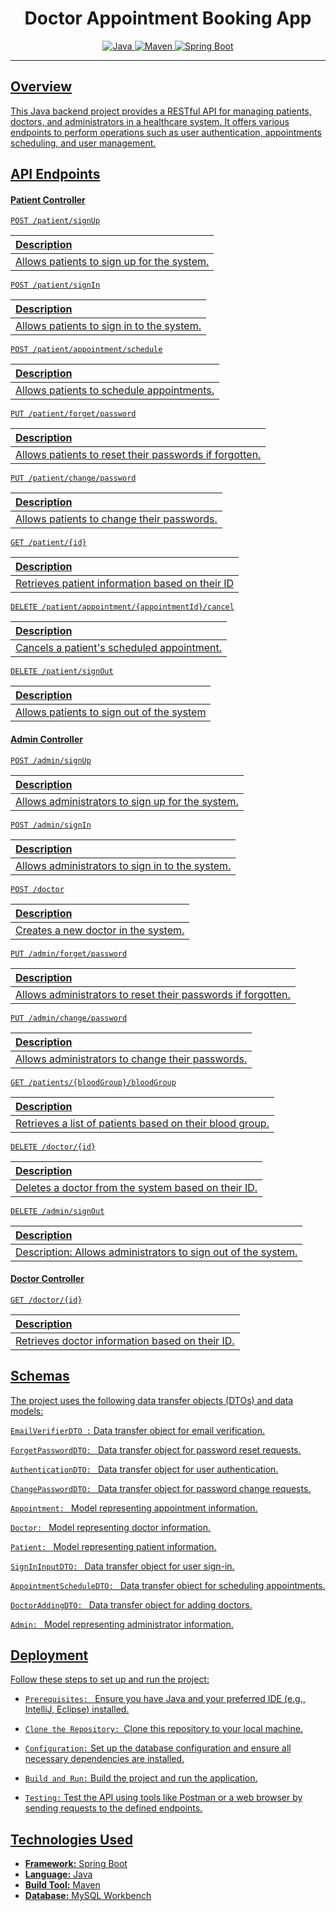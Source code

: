 
# <h1 align="center"> Doctor Appointment Booking App </h1>
<p align="center">
<a href="Java url">
<img alt="Java" src="https://img.shields.io/badge/Java->=8-darkblue.svg" />
</a>
<a href="Maven url" >
<img alt="Maven" src="https://img.shields.io/badge/maven-4.0-brightgreen.svg" />
</a>
<a href="Spring Boot url" >
<img alt="Spring Boot" src="https://img.shields.io/badge/Spring Boot-3.1.3-brightgreen.svg" />

</p>

 

---

 

<p align="left">

## Overview
This Java backend project provides a RESTful API for managing patients, doctors, and administrators in a healthcare system. It offers various endpoints to perform operations such as user authentication, appointments scheduling, and user management.




## API Endpoints

#### Patient Controller

```http
POST /patient/signUp
```

 Description                |
 :------------------------- |
Allows patients to sign up for the system. |

```http
POST /patient/signIn
```

 Description                |
 :------------------------- |
Allows patients to sign in to the system. |

```http
POST /patient/appointment/schedule
```

 Description                |
 :------------------------- |
Allows patients to schedule appointments. |

```http
PUT /patient/forget/password
```

 Description                |
 :------------------------- |
Allows patients to reset their passwords if forgotten. |

```http
PUT /patient/change/password
```

 Description                |
 :------------------------- |
Allows patients to change their passwords. |

```http
GET /patient/{id}
```

 Description                |
 :------------------------- |
Retrieves patient information based on their ID |

```http
DELETE /patient/appointment/{appointmentId}/cancel
```

 Description                |
 :------------------------- |
Cancels a patient's scheduled appointment. |

```http
DELETE /patient/signOut
```

 Description                |
 :------------------------- |
Allows patients to sign out of the system |

#### Admin Controller
```http
POST /admin/signUp
```

 Description                |
 :------------------------- |
Allows administrators to sign up for the system. |

```http
POST /admin/signIn
```

 Description                |
 :------------------------- |
Allows administrators to sign in to the system. |


```http
POST /doctor
```

 Description                |
 :------------------------- |
Creates a new doctor in the system. |


```http
PUT /admin/forget/password
```

 Description                |
 :------------------------- |
Allows administrators to reset their passwords if forgotten. |


```http
PUT /admin/change/password
```

 Description                |
 :------------------------- |
Allows administrators to change their passwords. |


```http
GET /patients/{bloodGroup}/bloodGroup
```

 Description                |
 :------------------------- |
Retrieves a list of patients based on their blood group. |


```http
DELETE /doctor/{id}
```

 Description                |
 :------------------------- |
Deletes a doctor from the system based on their ID. |


```http
DELETE /admin/signOut
```

 Description                |
 :------------------------- |
Description: Allows administrators to sign out of the system. |

#### Doctor Controller
```http
GET /doctor/{id}
```

 Description                |
 :------------------------- |
Retrieves doctor information based on their ID. |







## Schemas

The project uses the following data transfer objects (DTOs) and data models:

`EmailVerifierDTO :` Data transfer object for email verification.

`ForgetPasswordDTO: `  Data transfer object for password reset requests.

`AuthenticationDTO: `   Data transfer object for user authentication.

`ChangePasswordDTO: `   Data transfer object for password change requests.

`Appointment: ` Model representing appointment information.

`Doctor: ` Model representing doctor information.

`Patient: ` Model representing patient information.

`SignInInputDTO: ` Data transfer object for user sign-in.

`AppointmentScheduleDTO: ` Data transfer object for scheduling appointments.

`DoctorAddingDTO: `  Data transfer object for adding doctors.

`Admin: ` Model representing administrator information.


## Deployment

Follow these steps to set up and run the project:



- `Prerequisites: ` Ensure you have Java and your preferred IDE (e.g., IntelliJ, Eclipse) installed.

- `Clone the Repository: `Clone this repository to your local machine.

- `Configuration:` Set up the database configuration and ensure all necessary dependencies are installed.

- `Build and Run:` Build the project and run the application.

- `Testing:` Test the API using tools like Postman or a web browser by sending requests to the defined endpoints.

## Technologies Used

- **Framework:** Spring Boot
- **Language:** Java
- **Build Tool:** Maven
- **Database:** MySQL Workbench

